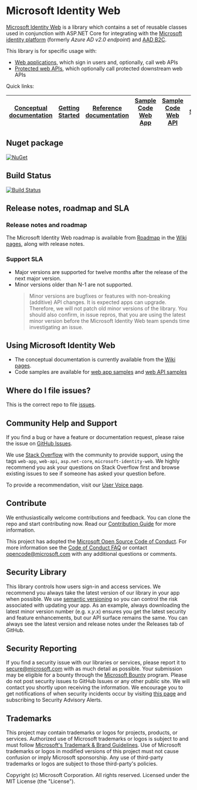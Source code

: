 # Microsoft Identity Web

[Microsoft Identity Web](https://www.nuget.org/packages/Microsoft.Identity.Web) is a library which contains a set of reusable classes used in conjunction with ASP.NET Core for integrating with the [Microsoft identity platform](https://learn.microsoft.com/azure/active-directory/develop/) (formerly *Azure AD v2.0 endpoint*) and [AAD B2C](https://learn.microsoft.com/azure/active-directory-b2c/).

This library is for specific usage with:

- [Web applications](https://github.com/AzureAD/microsoft-identity-web/wiki/web-apps), which sign in users and, optionally, call web APIs
- [Protected web APIs](https://github.com/AzureAD/microsoft-identity-web/wiki/web-apis), which optionally call protected downstream web APIs

Quick links:

| [Conceptual documentation](https://github.com/AzureAD/microsoft-identity-web/wiki) | [Getting Started](https://github.com/AzureAD/microsoft-identity-web/wiki#getting-started-with-microsoft-identity-web) | [Reference documentation](https://learn.microsoft.com/dotnet/api/microsoft.identity.web?view=azure-dotnet-preview) | [Sample Code Web App](https://github.com/AzureAD/microsoft-identity-web/wiki/web-app-samples) | [Sample Code Web API](https://github.com/AzureAD/microsoft-identity-web/wiki/web-api-samples) | [Support](README.md#community-help-and-support) |
| ------------------------------------------------------------------------------------------------------- | --------------------------------------------------------------------------------------------------------------------------------------------------- | ------------------------------------------------------------------------------------------ | ------------------------------------------------------------------------------------------| ------------------------------------------------------------------------------------------------------------------ | ----------------------------------------------- |

## Nuget package

 [![NuGet](https://img.shields.io/nuget/v/Microsoft.Identity.Web.svg?style=flat-square&label=nuget&colorB=00b200)](https://www.nuget.org/packages/Microsoft.Identity.Web/)

## Build Status

[![Build Status](https://img.shields.io/endpoint.svg?url=https%3A%2F%2Factions-badge.atrox.dev%2FAzureAD%2Fmicrosoft-identity-web%2Fbadge&style=flat)](https://actions-badge.atrox.dev/AzureAD/microsoft-identity-web/goto)

## Release notes, roadmap and SLA

### Release notes and roadmap

The Microsoft Identity Web roadmap is available from [Roadmap](https://github.com/AzureAD/microsoft-identity-web/wiki/#roadmap) in the [Wiki pages](https://github.com/AzureAD/microsoft-identity-web/wiki), along with release notes.

### Support SLA

- Major versions are supported for twelve months after the release of the next major version.
- Minor versions older than N-1 are not supported.
  > Minor versions are bugfixes or features with non-breaking (additive) API changes.  It is expected apps can upgrade.  Therefore, we will not patch old minor versions of the library. You should also confirm, in issue repros, that you are using the latest minor version before the Microsoft Identity Web team spends time investigating an issue.

## Using Microsoft Identity Web

- The conceptual documentation is currently available from the [Wiki pages](https://github.com/AzureAD/microsoft-identity-web/wiki).
- Code samples are available for [web app samples](https://github.com/AzureAD/microsoft-identity-web/wiki/web-app-samples)
  and [web API samples](https://github.com/AzureAD/microsoft-identity-web/wiki#web-api-samples)

## Where do I file issues?

This is the correct repo to file [issues](https://github.com/AzureAD/microsoft-identity-web/issues).

## Community Help and Support

If you find a bug or have a feature or documentation request, please raise the issue on [GitHub Issues](https://github.com/AzureAD/microsoft-identity-web/issues).

We use [Stack Overflow](http://stackoverflow.com/questions/) with the community to provide support, using the tags `web-app`, `web-api`, `asp.net-core`, `microsoft-identity-web`. We highly recommend you ask your questions on Stack Overflow first and browse existing issues to see if someone has asked your question before.

To provide a recommendation, visit our [User Voice page](https://feedback.azure.com/forums/169401-azure-active-directory).

## Contribute

We enthusiastically welcome contributions and feedback. You can clone the repo and start contributing now. Read our [Contribution Guide](CONTRIBUTING.md) for more information.

This project has adopted the [Microsoft Open Source Code of Conduct](https://opensource.microsoft.com/codeofconduct/). For more information see the [Code of Conduct FAQ](https://opensource.microsoft.com/codeofconduct/faq/) or contact [opencode@microsoft.com](mailto:opencode@microsoft.com) with any additional questions or comments.

## Security Library

This library controls how users sign-in and access services. We recommend you always take the latest version of our library in your app when possible. We use [semantic versioning](http://semver.org) so you can control the risk associated with updating your app. As an example, always downloading the latest minor version number (e.g. x.*y*.x) ensures you get the latest security and feature enhancements, but our API surface remains the same. You can always see the latest version and release notes under the Releases tab of GitHub.

## Security Reporting

If you find a security issue with our libraries or services, please report it to [secure@microsoft.com](mailto:secure@microsoft.com) with as much detail as possible. Your submission may be eligible for a bounty through the [Microsoft Bounty](http://aka.ms/bugbounty) program. Please do not post security issues to GitHub Issues or any other public site. We will contact you shortly upon receiving the information. We encourage you to get notifications of when security incidents occur by visiting [this page](https://technet.microsoft.com/en-us/security/dd252948) and subscribing to Security Advisory Alerts.

## Trademarks

This project may contain trademarks or logos for projects, products, or services. Authorized use of Microsoft trademarks or logos is subject to and must follow [Microsoft's Trademark & Brand Guidelines](https://www.microsoft.com/legal/intellectualproperty/trademarks). Use of Microsoft trademarks or logos in modified versions of this project must not cause confusion or imply Microsoft sponsorship. Any use of third-party trademarks or logos are subject to those third-party's policies.

Copyright (c) Microsoft Corporation.  All rights reserved. Licensed under the MIT License (the "License").
